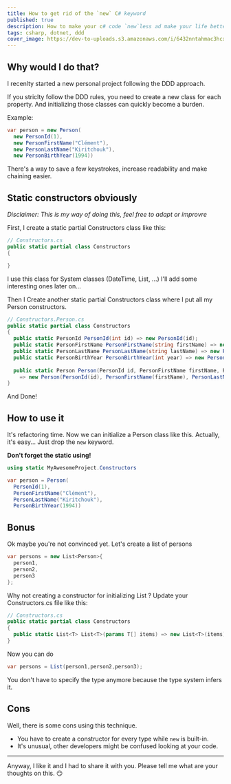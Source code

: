 ```yaml
---
title: How to get rid of the `new` C# keyword
published: true
description: How to make your c# code `new`less ad make your life better
tags: csharp, dotnet, ddd
cover_image: https://dev-to-uploads.s3.amazonaws.com/i/6432nntahmac3hcx1tq8.png
---
```

## Why would I do that?

I recenlty started a new personal project following the DDD approach.

If you striclty follow the DDD rules, you need to create a new class for each property.
And initializing those classes can quickly become a burden.

Example:
```csharp
var person = new Person(
  new PersonId(1), 
  new PersonFirstName("Clément"), 
  new PersonLastName("Kiritchouk"),
  new PersonBirthYear(1994))
```

There's a way to save a few keystrokes, increase readability and make chaining easier.

## Static constructors obviously

_Disclaimer: This is my way of doing this, feel free to adapt or improvre_

First, I create a static partial Constructors class like this:
```csharp
// Constructors.cs
public static partial class Constructors
{

}
```

I use this class for System classes (DateTime, List, ...)
I'll add some interesting ones later on...

Then I Create another static partial Constructors class where I put all my Person constructors.

```csharp
// Constructors.Person.cs
public static partial class Constructors
{
  public static PersonId PersonId(int id) => new PersonId(id);
  public static PersonFirstName PersonFirstName(string firstName) => new PersonFirstName(firstName);
  public static PersonLastName PersonLastName(string lastName) => new PersonLastName(lastName);
  public static PersonBirthYear PersonBirthYear(int year) => new PersonBirthYear(year);
  
  public static Person Person(PersonId id, PersonFirstName firstName, PersonLastName lastName, PersonBirthYear year)
    => new Person(PersonId(id), PersonFirstName(firstName), PersonLastName(lastName), PersonBirthYear(year));
}
```

And Done!

## How to use it

It's refactoring time. Now we can initialize a Person class like this.
Actually, it's easy... Just drop the `new` keyword.

**Don't forget the static using!**

```csharp
using static MyAwesomeProject.Constructors

var person = Person(
  PersonId(1), 
  PersonFirstName("Clément"), 
  PersonLastName("Kiritchouk"),
  PersonBirthYear(1994))
```

## Bonus

Ok maybe you're not convinced yet.
Let's create a list of persons

```csharp
var persons = new List<Person>{
  person1,
  person2,
  person3
};
```
Why not creating a constructor for initializing List ?
Update your Constructors.cs file like this:

```csharp
// Constructors.cs
public static partial class Constructors
{
  public static List<T> List<T>(params T[] items) => new List<T>(items);
}
```

Now you can do

```csharp
var persons = List(person1,person2,person3);
```

You don't have to specify the type anymore because the type system infers it.

## Cons

Well, there is some cons using this technique.
- You have to create a constructor for every type while `new` is built-in.
- It's unusual, other developers might be confused looking at your code.

---

Anyway, I like it and I had to share it with you. Please tell me what are your thoughts on this. 😏
